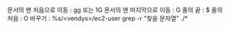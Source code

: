 문서의 맨 처음으로 이동   :    gg 또는 1G
문서의 맨 마지막으로 이동 :    G
줄의 끝 : $
줄의 처음 : O
바꾸기 : %s/\<vendys\>/ec2-user
grep -r "찾을 문자열" ./*
